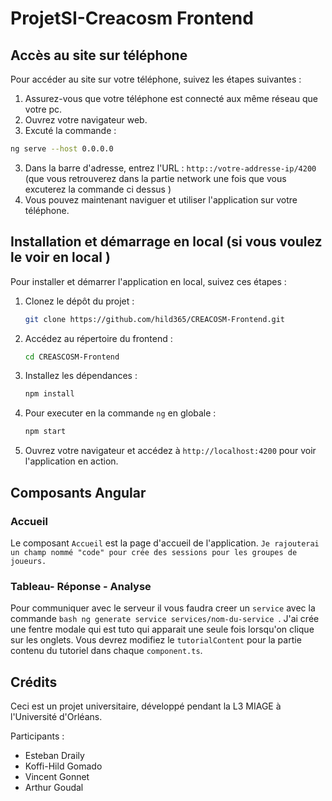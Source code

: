 # ProjetSI-Creacosm Frontend


## Accès au site sur téléphone

Pour accéder au site sur votre téléphone, suivez les étapes suivantes :

1. Assurez-vous que votre téléphone est connecté aux même réseau que votre pc.
2. Ouvrez votre navigateur web.
3. Excuté la commande : 
```bash
ng serve --host 0.0.0.0
```
3. Dans la barre d'adresse, entrez l'URL : ``http::/votre-addresse-ip/4200`` (que vous retrouverez dans la partie network une fois que vous excuterez la commande ci dessus )
4. Vous pouvez maintenant naviguer et utiliser l'application sur votre téléphone.

## Installation et démarrage en local (si vous voulez le voir en local )

Pour installer et démarrer l'application en local, suivez ces étapes :

1. Clonez le dépôt du projet :
    ```bash
    git clone https://github.com/hild365/CREACOSM-Frontend.git
    ```
2. Accédez au répertoire du frontend :
    ```bash
    cd CREASCOSM-Frontend
    ```
3. Installez les dépendances :
    ```bash
    npm install
    ```
4. Pour executer en la commande `ng` en globale :
   ```bash
   npm start
   ```
4. Ouvrez votre navigateur et accédez à `http://localhost:4200` pour voir l'application en action.

## Composants Angular

### Accueil

Le composant `Accueil` est la page d'accueil de l'application. `Je rajouterai un champ nommé "code" pour crée des sessions pour les groupes de joueurs.`

### Tableau- Réponse - Analyse

Pour communiquer avec le serveur il vous faudra creer un `service` avec la commande ```bash ng generate service services/nom-du-service ```.
J'ai crée une fentre modale qui est tuto qui apparait une seule fois lorsqu'on clique sur les onglets. Vous devrez modifiez le `tutorialContent` pour la partie contenu du tutoriel 
dans chaque `component.ts`.


## Crédits

Ceci est un projet universitaire, développé pendant la L3 MIAGE à l'Université d'Orléans.

Participants :

- Esteban Draily
- Koffi-Hild Gomado
- Vincent Gonnet
- Arthur Goudal
